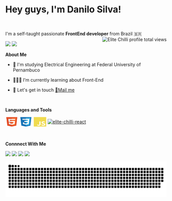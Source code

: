 # Hey guys, I'm Danilo Silva!

<br />

<span align="left"> I'm a self-taught passionate **FrontEnd developer** from Brazil :brazil: </span><a href="https://elitechilli.com/links"><img align="right" src="https://komarev.com/ghpvc/?username=elitechilli&label=PROFILE+VIEWS&color=lightgrey&style=flat" alt="Elite Chilli profile total views"/></a>


<img height="180em" src="https://github-readme-stats.vercel.app/api?username=elitechilli&show_icons=true&include_all_commits=true&count_private=true&title_color=20232a&icon_color=20232a&bg_color=ffffff&border_color=dbdbdb&border_radius=10px"/> <img height="180em" src="https://github-readme-stats.vercel.app/api/top-langs/?username=elitechilli&layout=compact&langs_count=7&title_color=20232a&icon_color=20232aF&bg_color=ffffff&border_color=dbdbdb&border_radius=7px"/>



**About Me**

- 🔌 I'm studying Electrical Engineering at Federal University of Pernambuco

- 👨🏻‍💻 I’m currently learning about Front-End

- 💼 Let's get in touch [🔗Mail me](mailto:danillo.santos@ufpe.br)

<br>



**Languages and Tools**

  <a href="https://elitechilli.com/links" target="_blank"><img align="center" alt="elite-chilli-HTML" height="30" width="40" src="https://raw.githubusercontent.com/devicons/devicon/master/icons/html5/html5-original.svg"><a>
  <a href="https://elitechilli.com/links" target="_blank"><img align="center" alt="elite-chilli-CSS" height="30" width="40" src="https://raw.githubusercontent.com/devicons/devicon/master/icons/css3/css3-original.svg"><a>
  <a href="https://elitechilli.com/links" target="_blank"><img align="center" alt="elite-chilli-Js" height="30" width="40" src="https://raw.githubusercontent.com/devicons/devicon/master/icons/javascript/javascript-plain.svg"><a>
  <a href="https://elitechilli.com/links" target="_blank"><img align="center" alt="elite-chilli-react" height="30" width="40" src="https://cdn.jsdelivr.net/gh/devicons/devicon/icons/react/react-original.svg"><a>
  
  
          
  
  
<br>



**Connnect With Me**

<a href="https://www.youtube.com/channel/UCZmrC4R6OdKOU-Eu1PuJdlg" target="_blank"><img src="https://img.shields.io/badge/YouTube-20232a?style=for-the-badge&logo=youtube&logoColor=white" target="_blank"></a>
<a href="https://instagram.com/elitechilli" target="_blank"><img src="https://img.shields.io/badge/-Instagram-20232a?style=for-the-badge&logo=instagram&logoColor=white" target="_blank"></a>
<a href = "mailto:danillo.santos@ufpe.br"><img src="https://img.shields.io/badge/-Gmail-20232a?style=for-the-badge&logo=gmail&logoColor=white" target="_blank"></a>
<a href="https://www.linkedin.com/in/dslva" target="_blank"><img src="https://img.shields.io/badge/-LinkedIn-20232a?style=for-the-badge&logo=linkedin&logoColor=white" target="_blank"></a> 



<div align="center">

<a href="https://elitechilli.com/links">

![Snake animation](https://github.com/elitechilli/elitechilli/blob/output/github-contribution-grid-snake.svg)
  
</div>
